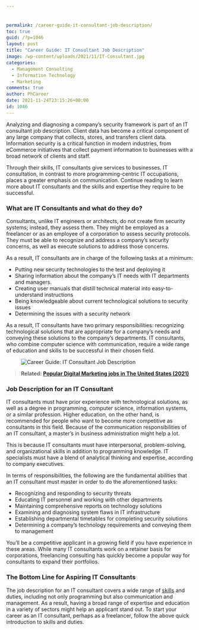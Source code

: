 ```yaml
---


permalink: /career-guide-it-consultant-job-description/
toc: true
guid: /?p=1046
layout: post
title: "Career Guide: IT Consultant Job Description"
image: /wp-content/uploads/2021/11/IT-Consultant.jpg
categories:
  - Management Consulting
  - Information Technology
  - Marketing
comments: true
author: PhCareer
date: 2021-11-24T23:15:26+00:00
id: 1046
---
```

Analyzing and diagnosing a company&#8217;s security framework is part of an IT consultant job description. Client data has become a critical component of any large company that collects, stores, and transfers client data. Information security is a critical function in modern industries, from eCommerce initiatives that collect payment information to businesses with a broad network of clients and staff.

Through their skills, IT consultants give services to businesses. IT consultation, in contrast to more programming-centric IT occupations, places a greater emphasis on communication. Continue reading to learn more about IT consultants and the skills and expertise they require to be successful.

### **What are IT Consultants and what do they do?**

Consultants, unlike IT engineers or architects, do not create firm security systems; instead, they assess them. They might be employed as a freelancer or as an employee of a corporation to assess security protocols. They must be able to recognize and address a company&#8217;s security concerns, as well as execute solutions to address those concerns.

As a result, IT consultants are in charge of the following tasks at a minimum:

* Putting new security technologies to the test and deploying it
* Sharing information about the company&#8217;s IT needs with IT departments and managers.
* Creating user manuals that distill technical material into easy-to-understand instructions
* Being knowledgeable about current technological solutions to security issues
* Determining the issues with a security network

As a result, IT consultants have two primary responsibilities: recognizing technological solutions that are appropriate for a company&#8217;s needs and conveying these solutions to the company&#8217;s departments. IT consultants, who combine computer science with communication, require a wide range of education and skills to be successful in their chosen field.

 <figure class="wp-block-image size-full">

<img loading="lazy" width="710" height="400" src="/wp-content/uploads/2021/11/IT-Consultant-Job-Description.jpg" alt="Career Guide: IT Consultant Job Description" class="wp-image-1047" srcset="/wp-content/uploads/2021/11/IT-Consultant-Job-Description.jpg 710w, /wp-content/uploads/2021/11/IT-Consultant-Job-Description-300x169.jpg 300w" sizes="(max-width: 710px) 100vw, 710px" /> </figure> 

<blockquote class="wp-block-quote">
  <p>
    <strong>Related: <a href="/most-popular-digital-marketing-jobs-in-the-united-states">Popular Digital Marketing jobs in The United States (2021)</a></strong>
  </p>
</blockquote>

### **Job Description for an IT Consultant**

IT consultants must have prior experience with technological solutions, as well as a degree in programming, computer science, information systems, or a similar profession. Higher education, on the other hand, is recommended for people who want to become more competitive as consultants in this field. Because of the communication responsibilities of an IT consultant, a master&#8217;s in business administration might help a lot.

This is because IT consultants must have interpersonal, problem-solving, and organizational skills in addition to programming knowledge. IT specialists must have a blend of analytical thinking and expertise, according to company executives.

In terms of responsibilities, the following are the fundamental abilities that an IT consultant must master in order to do the aforementioned tasks:

* Recognizing and responding to security threats
* Educating IT personnel and working with other departments
* Maintaining comprehensive reports on technology solutions
* Examining and diagnosing system flaws in IT infrastructure
* Establishing departmental timetables for completing security solutions
* Determining a company&#8217;s technology requirements and conveying them to management

You&#8217;ll be a competitive applicant in a growing field if you have experience in these areas. While many IT consultants work on a retainer basis for corporations, freelancing consulting has quickly become a popular way for consultants to expand their portfolios.

### **The Bottom Line for Aspiring IT Consultants**

The job description for an IT consultant covers a wide range of [skills](/why-do-hard-skills-matter/) and duties, including not only programming but also communication and management. As a result, having a broad range of expertise and education in a variety of sectors might help an applicant stand out. To start your career as an IT consultant, perhaps as a freelancer, follow the above quick introduction to skills and duties.